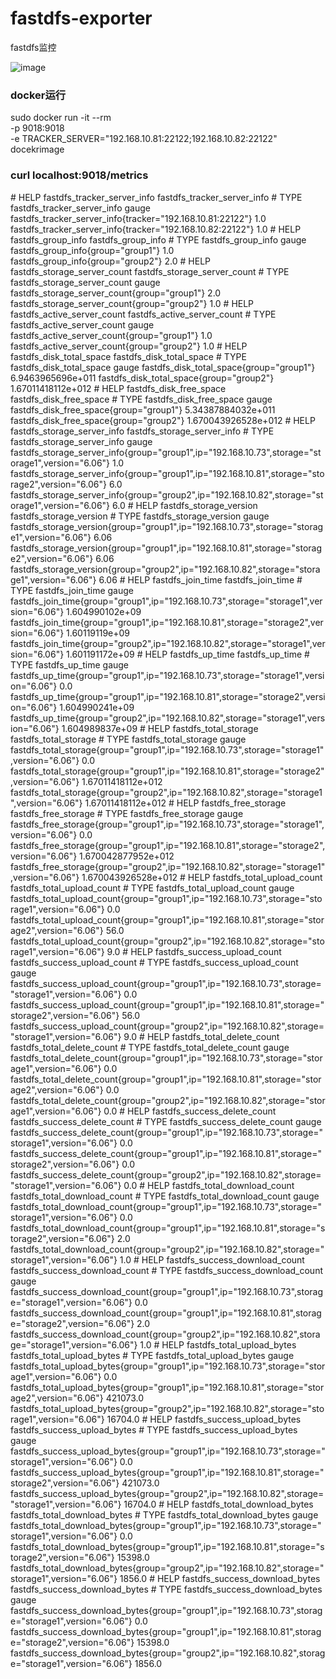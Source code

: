 # fastdfs-exporter
fastdfs监控

![image](https://github.com/whithen/fastdfs-exporter/blob/master/FastDFSMonitor.png)

### docker运行

sudo docker run -it --rm \
-p 9018:9018 \
-e TRACKER_SERVER="192.168.10.81:22122;192.168.10.82:22122" \
docekrimage

### curl localhost:9018/metrics

\# HELP fastdfs_tracker_server_info fastdfs_tracker_server_info
\# TYPE fastdfs_tracker_server_info gauge
fastdfs_tracker_server_info{tracker="192.168.10.81:22122"} 1.0
fastdfs_tracker_server_info{tracker="192.168.10.82:22122"} 1.0
\# HELP fastdfs_group_info fastdfs_group_info
\# TYPE fastdfs_group_info gauge
fastdfs_group_info{group="group1"} 1.0
fastdfs_group_info{group="group2"} 2.0
\# HELP fastdfs_storage_server_count fastdfs_storage_server_count
\# TYPE fastdfs_storage_server_count gauge
fastdfs_storage_server_count{group="group1"} 2.0
fastdfs_storage_server_count{group="group2"} 1.0
\# HELP fastdfs_active_server_count fastdfs_active_server_count
\# TYPE fastdfs_active_server_count gauge
fastdfs_active_server_count{group="group1"} 1.0
fastdfs_active_server_count{group="group2"} 1.0
\# HELP fastdfs_disk_total_space fastdfs_disk_total_space
\# TYPE fastdfs_disk_total_space gauge
fastdfs_disk_total_space{group="group1"} 6.9463965696e+011
fastdfs_disk_total_space{group="group2"} 1.67011418112e+012
\# HELP fastdfs_disk_free_space fastdfs_disk_free_space
\# TYPE fastdfs_disk_free_space gauge
fastdfs_disk_free_space{group="group1"} 5.34387884032e+011
fastdfs_disk_free_space{group="group2"} 1.670043926528e+012
\# HELP fastdfs_storage_server_info fastdfs_storage_server_info
\# TYPE fastdfs_storage_server_info gauge
fastdfs_storage_server_info{group="group1",ip="192.168.10.73",storage="storage1",version="6.06"} 1.0
fastdfs_storage_server_info{group="group1",ip="192.168.10.81",storage="storage2",version="6.06"} 6.0
fastdfs_storage_server_info{group="group2",ip="192.168.10.82",storage="storage1",version="6.06"} 6.0
\# HELP fastdfs_storage_version fastdfs_storage_version
\# TYPE fastdfs_storage_version gauge
fastdfs_storage_version{group="group1",ip="192.168.10.73",storage="storage1",version="6.06"} 6.06
fastdfs_storage_version{group="group1",ip="192.168.10.81",storage="storage2",version="6.06"} 6.06
fastdfs_storage_version{group="group2",ip="192.168.10.82",storage="storage1",version="6.06"} 6.06
\# HELP fastdfs_join_time fastdfs_join_time
\# TYPE fastdfs_join_time gauge
fastdfs_join_time{group="group1",ip="192.168.10.73",storage="storage1",version="6.06"} 1.604990102e+09
fastdfs_join_time{group="group1",ip="192.168.10.81",storage="storage2",version="6.06"} 1.60119119e+09
fastdfs_join_time{group="group2",ip="192.168.10.82",storage="storage1",version="6.06"} 1.601191172e+09
\# HELP fastdfs_up_time fastdfs_up_time
\# TYPE fastdfs_up_time gauge
fastdfs_up_time{group="group1",ip="192.168.10.73",storage="storage1",version="6.06"} 0.0
fastdfs_up_time{group="group1",ip="192.168.10.81",storage="storage2",version="6.06"} 1.604990241e+09
fastdfs_up_time{group="group2",ip="192.168.10.82",storage="storage1",version="6.06"} 1.604989837e+09
\# HELP fastdfs_total_storage fastdfs_total_storage
\# TYPE fastdfs_total_storage gauge
fastdfs_total_storage{group="group1",ip="192.168.10.73",storage="storage1",version="6.06"} 0.0
fastdfs_total_storage{group="group1",ip="192.168.10.81",storage="storage2",version="6.06"} 1.67011418112e+012
fastdfs_total_storage{group="group2",ip="192.168.10.82",storage="storage1",version="6.06"} 1.67011418112e+012
\# HELP fastdfs_free_storage fastdfs_free_storage
\# TYPE fastdfs_free_storage gauge
fastdfs_free_storage{group="group1",ip="192.168.10.73",storage="storage1",version="6.06"} 0.0
fastdfs_free_storage{group="group1",ip="192.168.10.81",storage="storage2",version="6.06"} 1.670042877952e+012
fastdfs_free_storage{group="group2",ip="192.168.10.82",storage="storage1",version="6.06"} 1.670043926528e+012
\# HELP fastdfs_total_upload_count fastdfs_total_upload_count
\# TYPE fastdfs_total_upload_count gauge
fastdfs_total_upload_count{group="group1",ip="192.168.10.73",storage="storage1",version="6.06"} 0.0
fastdfs_total_upload_count{group="group1",ip="192.168.10.81",storage="storage2",version="6.06"} 56.0
fastdfs_total_upload_count{group="group2",ip="192.168.10.82",storage="storage1",version="6.06"} 9.0
\# HELP fastdfs_success_upload_count fastdfs_success_upload_count
\# TYPE fastdfs_success_upload_count gauge
fastdfs_success_upload_count{group="group1",ip="192.168.10.73",storage="storage1",version="6.06"} 0.0
fastdfs_success_upload_count{group="group1",ip="192.168.10.81",storage="storage2",version="6.06"} 56.0
fastdfs_success_upload_count{group="group2",ip="192.168.10.82",storage="storage1",version="6.06"} 9.0
\# HELP fastdfs_total_delete_count fastdfs_total_delete_count
\# TYPE fastdfs_total_delete_count gauge
fastdfs_total_delete_count{group="group1",ip="192.168.10.73",storage="storage1",version="6.06"} 0.0
fastdfs_total_delete_count{group="group1",ip="192.168.10.81",storage="storage2",version="6.06"} 0.0
fastdfs_total_delete_count{group="group2",ip="192.168.10.82",storage="storage1",version="6.06"} 0.0
\# HELP fastdfs_success_delete_count fastdfs_success_delete_count
\# TYPE fastdfs_success_delete_count gauge
fastdfs_success_delete_count{group="group1",ip="192.168.10.73",storage="storage1",version="6.06"} 0.0
fastdfs_success_delete_count{group="group1",ip="192.168.10.81",storage="storage2",version="6.06"} 0.0
fastdfs_success_delete_count{group="group2",ip="192.168.10.82",storage="storage1",version="6.06"} 0.0
\# HELP fastdfs_total_download_count fastdfs_total_download_count
\# TYPE fastdfs_total_download_count gauge
fastdfs_total_download_count{group="group1",ip="192.168.10.73",storage="storage1",version="6.06"} 0.0
fastdfs_total_download_count{group="group1",ip="192.168.10.81",storage="storage2",version="6.06"} 2.0
fastdfs_total_download_count{group="group2",ip="192.168.10.82",storage="storage1",version="6.06"} 1.0
\# HELP fastdfs_success_download_count fastdfs_success_download_count
\# TYPE fastdfs_success_download_count gauge
fastdfs_success_download_count{group="group1",ip="192.168.10.73",storage="storage1",version="6.06"} 0.0
fastdfs_success_download_count{group="group1",ip="192.168.10.81",storage="storage2",version="6.06"} 2.0
fastdfs_success_download_count{group="group2",ip="192.168.10.82",storage="storage1",version="6.06"} 1.0
\# HELP fastdfs_total_upload_bytes fastdfs_total_upload_bytes
\# TYPE fastdfs_total_upload_bytes gauge
fastdfs_total_upload_bytes{group="group1",ip="192.168.10.73",storage="storage1",version="6.06"} 0.0
fastdfs_total_upload_bytes{group="group1",ip="192.168.10.81",storage="storage2",version="6.06"} 421073.0
fastdfs_total_upload_bytes{group="group2",ip="192.168.10.82",storage="storage1",version="6.06"} 16704.0
\# HELP fastdfs_success_upload_bytes fastdfs_success_upload_bytes
\# TYPE fastdfs_success_upload_bytes gauge
fastdfs_success_upload_bytes{group="group1",ip="192.168.10.73",storage="storage1",version="6.06"} 0.0
fastdfs_success_upload_bytes{group="group1",ip="192.168.10.81",storage="storage2",version="6.06"} 421073.0
fastdfs_success_upload_bytes{group="group2",ip="192.168.10.82",storage="storage1",version="6.06"} 16704.0
\# HELP fastdfs_total_download_bytes fastdfs_total_download_bytes
\# TYPE fastdfs_total_download_bytes gauge
fastdfs_total_download_bytes{group="group1",ip="192.168.10.73",storage="storage1",version="6.06"} 0.0
fastdfs_total_download_bytes{group="group1",ip="192.168.10.81",storage="storage2",version="6.06"} 15398.0
fastdfs_total_download_bytes{group="group2",ip="192.168.10.82",storage="storage1",version="6.06"} 1856.0
\# HELP fastdfs_success_download_bytes fastdfs_success_download_bytes
\# TYPE fastdfs_success_download_bytes gauge
fastdfs_success_download_bytes{group="group1",ip="192.168.10.73",storage="storage1",version="6.06"} 0.0
fastdfs_success_download_bytes{group="group1",ip="192.168.10.81",storage="storage2",version="6.06"} 15398.0
fastdfs_success_download_bytes{group="group2",ip="192.168.10.82",storage="storage1",version="6.06"} 1856.0

